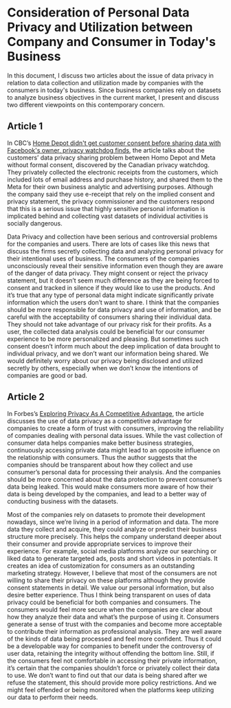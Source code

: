 # Consideration of Personal Data Privacy and Utilization between Company and Consumer in Today's Business
In this document, I discuss two articles about the issue of data privacy in relation to data collection and utilization made by companies with the consumers in today's business. Since business companies rely on datasets to analyze business objectives in the current market, I present and discuss two different viewpoints on this contemporary concern. 

## Article 1
In CBC’s [Home Depot didn't get customer consent before sharing data with Facebook's owner, privacy watchdog finds](https://www.cbc.ca/news/politics/home-depot-privacy-commissioner-meta-1.6726668), the article talks about the customers’ data privacy sharing problem between Homo Depot and Meta without formal consent, discovered by the Canadian privacy watchdog. They privately collected the electronic receipts from the customers, which included lots of email address and purchase history, and shared them to the Meta for their own business analytic and advertising purposes. Although the company said they use e-receipt that rely on the implied consent and privacy statement, the privacy commissioner and the customers respond that this is a serious issue that highly sensitive personal information is implicated behind and collecting vast datasets of individual activities is socially dangerous.

Data Privacy and collection have been serious and controversial problems for the companies and users. There are lots of cases like this news that discuss the firms secretly collecting data and analyzing personal privacy for their intentional uses of business. The consumers of the companies unconsciously reveal their sensitive information even though they are aware of the danger of data privacy. They might consent or reject the privacy statement, but it doesn’t seem much difference as they are being forced to consent and tracked in silence if they would like to use the products. And it’s true that any type of personal data might indicate significantly private information which the users don’t want to share. I think that the companies should be more responsible for data privacy and use of information, and be careful with the acceptability of consumers sharing their individual data. They should not take advantage of our privacy risk for their profits. As a user, the collected data analysis could be beneficial for our consumer experience to be more personalized and pleasing. But sometimes such consent doesn’t inform much about the deep implication of data brought to individual privacy, and we don’t want our information being shared. We would definitely worry about our privacy being disclosed and utilized secretly by others, especially when we don’t know the intentions of companies are good or bad.

## Article 2
In Forbes’s [Exploring Privacy As A Competitive Advantage](https://www.forbes.com/sites/forbestechcouncil/2022/09/23/exploring-privacy-as-a-competitive-advantage/?sh=67444cfd47a1), the article discusses the use of data privacy as a competitive advantage for companies to create a form of trust with consumers, improving the reliability of companies dealing with personal data issues. While the vast collection of consumer data helps companies make better business strategies, continuously accessing private data might lead to an opposite influence on the relationship with consumers. Thus the author suggests that the companies should be transparent about how they collect and use consumer’s personal data for processing their analysis. And the companies should be more concerned about the data protection to prevent consumer’s data being leaked. This would make consumers more aware of how their data is being developed by the companies, and lead to a better way of conducting business with the datasets.

Most of the companies rely on datasets to promote their development nowadays, since we’re living in a period of information and data. The more data they collect and acquire, they could analyze or predict their business structure more precisely. This helps the company understand deeper about their consumer and provide appropriate services to improve their experience. For example, social media platforms analyze our searching or liked data to generate targeted ads, posts and short videos in potentials. It creates an idea of customization for consumers as an outstanding marketing strategy. However, I believe that most of the consumers are not willing to share their privacy on these platforms although they provide consent statements in detail. We value our personal information, but also desire better experience. Thus I think being transparent on uses of data privacy could be beneficial for both companies and consumers. The consumers would feel more secure when the companies are clear about how they analyze their data and what’s the purpose of using it. Consumers generate a sense of trust with the companies and become more acceptable to contribute their information as professional analysis. They are well aware of the kinds of data being processed and feel more confident. Thus it could be a developable way for companies to benefit under the controversy of user data, retaining the integrity without offending the bottom line. Still, if the consumers feel not comfortable in accessing their private information, it’s certain that the companies shouldn’t force or privately collect their data to use. We don’t want to find out that our data is being shared after we refuse the statement, this should provide more policy restrictions. And we might feel offended or being monitored when the platforms keep utilizing our data to perform their needs.